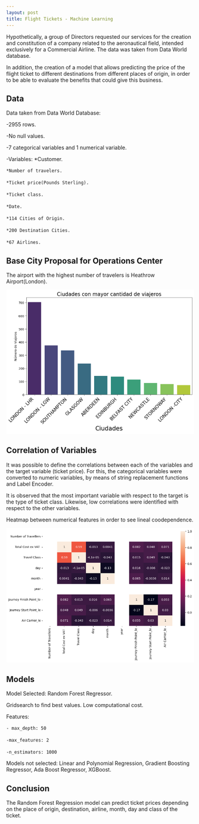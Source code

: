 ```yaml
---
layout: post
title: Flight Tickets - Machine Learning
---
```


Hypothetically, a group of Directors requested our services for the creation and constitution of a company related to the aeronautical field, intended exclusively for a Commercial Airline. The data was taken from Data World database.

In addition, the creation of a model that allows predicting the price of the flight ticket to different destinations from different places of origin, in order to be able to evaluate the benefits that
could give this business.

## Data

Data taken from Data World Database:

-2955 rows.

-No null values.

-7 categorical variables and 1 numerical variable.

-Variables:
    *Customer.

    *Number of travelers.

    *Ticket price(Pounds Sterling).

    *Ticket class.

    *Date.

    *114 Cities of Origin.

    *200 Destination Cities.
    
    *67 Airlines.

## Base City Proposal for Operations Center

The airport with the highest number of travelers is Heathrow Airport(London).

![Getting Started](https://raw.githubusercontent.com/carlos-hernandez1993/images_machinelearning/main/images/imagen1.png)

## Correlation of Variables

It was possible to define the correlations between each of the variables and the target variable (ticket price). For this, the categorical variables were converted to numeric variables, by means of string replacement functions and Label Encoder.

It is observed that the most important variable with respect to the target is the type of ticket class. Likewise, low correlations were identified with respect to the other variables.

Heatmap between numerical features in order to see lineal coodependence.

![Getting Started](https://raw.githubusercontent.com/carlos-hernandez1993/images_machinelearning/main/images/imahen%2010.png)

## Models

Model Selected: Random Forest Regressor.

Gridsearch to find best values. Low computational cost.

Features: 

    - max_depth: 50
    
    -max_features: 2

    -n_estimators: 1000

Models not selected: Linear and Polynomial Regression, Gradient Boosting Regressor, Ada Boost Regressor, XGBoost.

## Conclusion

The Random Forest Regression model can predict ticket prices depending on the place of origin, destination, airline, month, day and class of the ticket.

